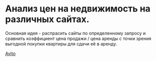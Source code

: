 # Анализ цен на недвижимость на различных сайтах.

Основная идея - распрасить сайты по определенному запросу и сравнить коэффициент цена продажи / цена аренды с точки зрения выгодной покупки квартиры для сдачи её в аренду.

[Avito]('avito.Rmd')